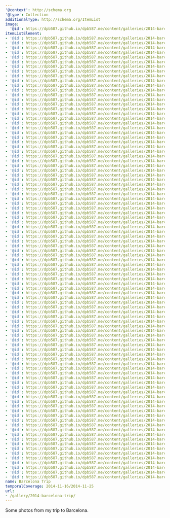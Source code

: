 ```yaml
---
'@context': http://schema.org
'@type': Collection
additionalType: http://schema.org/ItemList
image:
  '@id': https://dpb587.github.io/dpb587.me/content/galleries/2014-barcelona-trip/106c907-museu-nacional-dart-de-catalunya.md
itemListElement:
- '@id': https://dpb587.github.io/dpb587.me/content/galleries/2014-barcelona-trip/fdd191f-velocity-conference.md
- '@id': https://dpb587.github.io/dpb587.me/content/galleries/2014-barcelona-trip/9ef11bc-parc-guell.md
- '@id': https://dpb587.github.io/dpb587.me/content/galleries/2014-barcelona-trip/1474689-parc-guell.md
- '@id': https://dpb587.github.io/dpb587.me/content/galleries/2014-barcelona-trip/3f1a4bb-parc-guell.md
- '@id': https://dpb587.github.io/dpb587.me/content/galleries/2014-barcelona-trip/24a6783-parc-guell.md
- '@id': https://dpb587.github.io/dpb587.me/content/galleries/2014-barcelona-trip/71bf8a4-parc-guell.md
- '@id': https://dpb587.github.io/dpb587.me/content/galleries/2014-barcelona-trip/38b9ecd-parc-guell.md
- '@id': https://dpb587.github.io/dpb587.me/content/galleries/2014-barcelona-trip/a509b76-parc-guell-entry.md
- '@id': https://dpb587.github.io/dpb587.me/content/galleries/2014-barcelona-trip/43412b6-parc-guell-building.md
- '@id': https://dpb587.github.io/dpb587.me/content/galleries/2014-barcelona-trip/bb97e7b-up-the-hill.md
- '@id': https://dpb587.github.io/dpb587.me/content/galleries/2014-barcelona-trip/fccc428-font-magica-de-montjuic.md
- '@id': https://dpb587.github.io/dpb587.me/content/galleries/2014-barcelona-trip/5f5d588-museu-nacional-dart-de-catalunya.md
- '@id': https://dpb587.github.io/dpb587.me/content/galleries/2014-barcelona-trip/8bddadc-museu-nacional-dart-de-catalunya.md
- '@id': https://dpb587.github.io/dpb587.me/content/galleries/2014-barcelona-trip/106c907-museu-nacional-dart-de-catalunya.md
- '@id': https://dpb587.github.io/dpb587.me/content/galleries/2014-barcelona-trip/80e027b-torre-de-comunicacions-de-montjuic.md
- '@id': https://dpb587.github.io/dpb587.me/content/galleries/2014-barcelona-trip/c24ae6e-torre-de-comunicacions-de-montjuic.md
- '@id': https://dpb587.github.io/dpb587.me/content/galleries/2014-barcelona-trip/71e7a4a-estadi-olimpic-lluis-companys.md
- '@id': https://dpb587.github.io/dpb587.me/content/galleries/2014-barcelona-trip/55ba6a5-torre-de-comunicacions-de-montjuic.md
- '@id': https://dpb587.github.io/dpb587.me/content/galleries/2014-barcelona-trip/31bbfef-olympic-park.md
- '@id': https://dpb587.github.io/dpb587.me/content/galleries/2014-barcelona-trip/6dffda5-estadi-olimpic-lluis-companys.md
- '@id': https://dpb587.github.io/dpb587.me/content/galleries/2014-barcelona-trip/26a5044-estadi-olimpic-lluis-companys.md
- '@id': https://dpb587.github.io/dpb587.me/content/galleries/2014-barcelona-trip/2810fe3-estadi-olimpic-lluis-companys.md
- '@id': https://dpb587.github.io/dpb587.me/content/galleries/2014-barcelona-trip/9236b98-museu-nacional-dart-de-catalunya.md
- '@id': https://dpb587.github.io/dpb587.me/content/galleries/2014-barcelona-trip/4529ef9-font-magica-de-montjuic.md
- '@id': https://dpb587.github.io/dpb587.me/content/galleries/2014-barcelona-trip/5c447b5-julia.md
- '@id': https://dpb587.github.io/dpb587.me/content/galleries/2014-barcelona-trip/8d2c0f8-placa-despanya.md
- '@id': https://dpb587.github.io/dpb587.me/content/galleries/2014-barcelona-trip/9071ec5-placa-despanya.md
- '@id': https://dpb587.github.io/dpb587.me/content/galleries/2014-barcelona-trip/d35e4d6-font-magica-de-montjuic.md
- '@id': https://dpb587.github.io/dpb587.me/content/galleries/2014-barcelona-trip/7f51e46-font-magica-de-montjuic.md
- '@id': https://dpb587.github.io/dpb587.me/content/galleries/2014-barcelona-trip/83ed7ac-font-magica-de-montjuic.md
- '@id': https://dpb587.github.io/dpb587.me/content/galleries/2014-barcelona-trip/a061586-font-magica-de-montjuic.md
- '@id': https://dpb587.github.io/dpb587.me/content/galleries/2014-barcelona-trip/4af8a11-font-magica-de-montjuic.md
- '@id': https://dpb587.github.io/dpb587.me/content/galleries/2014-barcelona-trip/606fd97-christmas-lights.md
- '@id': https://dpb587.github.io/dpb587.me/content/galleries/2014-barcelona-trip/cfa4e7e-our-team-workplace.md
- '@id': https://dpb587.github.io/dpb587.me/content/galleries/2014-barcelona-trip/9563242-museu-nacional-dart-de-catalunya.md
- '@id': https://dpb587.github.io/dpb587.me/content/galleries/2014-barcelona-trip/d54aeba-museu-nacional-dart-de-catalunya.md
- '@id': https://dpb587.github.io/dpb587.me/content/galleries/2014-barcelona-trip/9d3b72c-casa-de-la-ciutat.md
- '@id': https://dpb587.github.io/dpb587.me/content/galleries/2014-barcelona-trip/af00008-palau-de-la-generalitat.md
- '@id': https://dpb587.github.io/dpb587.me/content/galleries/2014-barcelona-trip/ffd7d37-christmasy-walkways.md
- '@id': https://dpb587.github.io/dpb587.me/content/galleries/2014-barcelona-trip/baf4bfd-mirador-de-colom.md
- '@id': https://dpb587.github.io/dpb587.me/content/galleries/2014-barcelona-trip/9a59ac6-port-de-barcelona.md
- '@id': https://dpb587.github.io/dpb587.me/content/galleries/2014-barcelona-trip/07ed14a-casa-batllo.md
- '@id': https://dpb587.github.io/dpb587.me/content/galleries/2014-barcelona-trip/b87b004-casa-batllo.md
- '@id': https://dpb587.github.io/dpb587.me/content/galleries/2014-barcelona-trip/fa6024c-casa-batllo.md
- '@id': https://dpb587.github.io/dpb587.me/content/galleries/2014-barcelona-trip/b0e1722-casa-batllo.md
- '@id': https://dpb587.github.io/dpb587.me/content/galleries/2014-barcelona-trip/dcea5d9-casa-batllo.md
- '@id': https://dpb587.github.io/dpb587.me/content/galleries/2014-barcelona-trip/231151b-casa-batllo.md
- '@id': https://dpb587.github.io/dpb587.me/content/galleries/2014-barcelona-trip/50acdde-casa-batllo.md
- '@id': https://dpb587.github.io/dpb587.me/content/galleries/2014-barcelona-trip/1ac66aa-casa-batllo.md
- '@id': https://dpb587.github.io/dpb587.me/content/galleries/2014-barcelona-trip/6f9cc02-casa-batllo.md
- '@id': https://dpb587.github.io/dpb587.me/content/galleries/2014-barcelona-trip/7032ba6-casa-batllo.md
- '@id': https://dpb587.github.io/dpb587.me/content/galleries/2014-barcelona-trip/c53baa3-casa-batllo.md
- '@id': https://dpb587.github.io/dpb587.me/content/galleries/2014-barcelona-trip/5f38150-casa-batllo.md
- '@id': https://dpb587.github.io/dpb587.me/content/galleries/2014-barcelona-trip/c3bb1ce-casa-batllo.md
- '@id': https://dpb587.github.io/dpb587.me/content/galleries/2014-barcelona-trip/c82cb14-casa-batllo.md
- '@id': https://dpb587.github.io/dpb587.me/content/galleries/2014-barcelona-trip/f300a71-casa-batllo.md
- '@id': https://dpb587.github.io/dpb587.me/content/galleries/2014-barcelona-trip/5aa423d-barcelona-port.md
- '@id': https://dpb587.github.io/dpb587.me/content/galleries/2014-barcelona-trip/e9a1f6e-barcelona-port.md
- '@id': https://dpb587.github.io/dpb587.me/content/galleries/2014-barcelona-trip/63a2ee2-barcelona-port.md
- '@id': https://dpb587.github.io/dpb587.me/content/galleries/2014-barcelona-trip/ecfb232-sagrada-familia.md
- '@id': https://dpb587.github.io/dpb587.me/content/galleries/2014-barcelona-trip/541d073-sagrada-familia.md
- '@id': https://dpb587.github.io/dpb587.me/content/galleries/2014-barcelona-trip/2e3c5fc-sagrada-familia.md
- '@id': https://dpb587.github.io/dpb587.me/content/galleries/2014-barcelona-trip/334d378-sagrada-familia.md
- '@id': https://dpb587.github.io/dpb587.me/content/galleries/2014-barcelona-trip/3b9ed7b-sagrada-familia.md
- '@id': https://dpb587.github.io/dpb587.me/content/galleries/2014-barcelona-trip/8edd064-sagrada-familia.md
- '@id': https://dpb587.github.io/dpb587.me/content/galleries/2014-barcelona-trip/ee43169-sagrada-familia.md
- '@id': https://dpb587.github.io/dpb587.me/content/galleries/2014-barcelona-trip/7dd575f-sagrada-familia.md
- '@id': https://dpb587.github.io/dpb587.me/content/galleries/2014-barcelona-trip/b887256-sagrada-familia.md
- '@id': https://dpb587.github.io/dpb587.me/content/galleries/2014-barcelona-trip/eba2a2b-sagrada-familia.md
- '@id': https://dpb587.github.io/dpb587.me/content/galleries/2014-barcelona-trip/df4c388-sagrada-familia.md
- '@id': https://dpb587.github.io/dpb587.me/content/galleries/2014-barcelona-trip/620a826-sagrada-familia.md
- '@id': https://dpb587.github.io/dpb587.me/content/galleries/2014-barcelona-trip/f9238eb-sagrada-familia.md
- '@id': https://dpb587.github.io/dpb587.me/content/galleries/2014-barcelona-trip/e3b0811-sagrada-familia.md
- '@id': https://dpb587.github.io/dpb587.me/content/galleries/2014-barcelona-trip/74abdd3-sagrada-familia.md
- '@id': https://dpb587.github.io/dpb587.me/content/galleries/2014-barcelona-trip/ebdcd50-sagrada-familia.md
- '@id': https://dpb587.github.io/dpb587.me/content/galleries/2014-barcelona-trip/add608c-sagrada-familia.md
- '@id': https://dpb587.github.io/dpb587.me/content/galleries/2014-barcelona-trip/899544d-sagrada-familia.md
- '@id': https://dpb587.github.io/dpb587.me/content/galleries/2014-barcelona-trip/c9b1024-sagrada-familia.md
- '@id': https://dpb587.github.io/dpb587.me/content/galleries/2014-barcelona-trip/a68e883-sagrada-familia.md
- '@id': https://dpb587.github.io/dpb587.me/content/galleries/2014-barcelona-trip/a283848-sagrada-familia.md
- '@id': https://dpb587.github.io/dpb587.me/content/galleries/2014-barcelona-trip/1e204b0-sagrada-familia.md
- '@id': https://dpb587.github.io/dpb587.me/content/galleries/2014-barcelona-trip/f27be80-sagrada-familia.md
- '@id': https://dpb587.github.io/dpb587.me/content/galleries/2014-barcelona-trip/beb0f64-sagrada-familia.md
- '@id': https://dpb587.github.io/dpb587.me/content/galleries/2014-barcelona-trip/dbc6e6f-sagrada-familia.md
- '@id': https://dpb587.github.io/dpb587.me/content/galleries/2014-barcelona-trip/5b02ceb-sagrada-familia.md
- '@id': https://dpb587.github.io/dpb587.me/content/galleries/2014-barcelona-trip/711b33e-sagrada-familia.md
- '@id': https://dpb587.github.io/dpb587.me/content/galleries/2014-barcelona-trip/aafcefc-market.md
- '@id': https://dpb587.github.io/dpb587.me/content/galleries/2014-barcelona-trip/de8662e-some-peppers.md
- '@id': https://dpb587.github.io/dpb587.me/content/galleries/2014-barcelona-trip/f19bddd-walkway.md
- '@id': https://dpb587.github.io/dpb587.me/content/galleries/2014-barcelona-trip/66cda3d-barcelona-port.md
- '@id': https://dpb587.github.io/dpb587.me/content/galleries/2014-barcelona-trip/f3e1020-beach.md
- '@id': https://dpb587.github.io/dpb587.me/content/galleries/2014-barcelona-trip/ae24d7f-beach.md
- '@id': https://dpb587.github.io/dpb587.me/content/galleries/2014-barcelona-trip/1ef572c-beach.md
- '@id': https://dpb587.github.io/dpb587.me/content/galleries/2014-barcelona-trip/b4f7cf3-flying-back.md
name: Barcelona Trip
temporalCoverage: 2014-11-16/2014-11-25
url:
- /gallery/2014-barcelona-trip/
---
```


Some photos from my trip to Barcelona.
